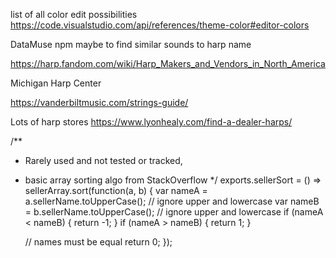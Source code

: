 list of all color edit possibilities https://code.visualstudio.com/api/references/theme-color#editor-colors

DataMuse npm maybe to find similar sounds to harp name

https://harp.fandom.com/wiki/Harp_Makers_and_Vendors_in_North_America

Michigan Harp Center

https://vanderbiltmusic.com/strings-guide/



Lots of harp stores   https://www.lyonhealy.com/find-a-dealer-harps/

/**
 * Rarely used and not tested or tracked, 
 * basic array sorting algo from StackOverflow
 */
exports.sellerSort = () => sellerArray.sort(function(a, b) {
    var nameA = a.sellerName.toUpperCase(); // ignore upper and lowercase
    var nameB = b.sellerName.toUpperCase(); // ignore upper and lowercase
    if (nameA < nameB) {
        return -1;
    }
    if (nameA > nameB) {
       return 1;
    }
  
    // names must be equal
    return 0;
});
